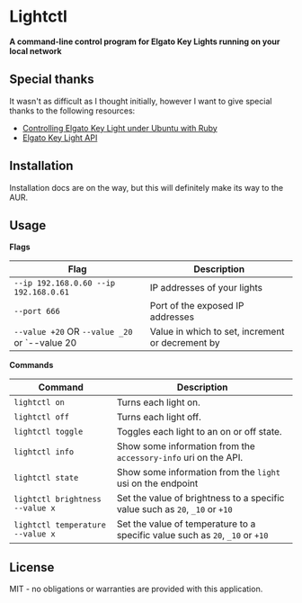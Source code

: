 # Lightctl

**A command-line control program for Elgato Key Lights running on your local network**

## Special thanks

It wasn't as difficult as I thought initially, however I want to give special thanks to the following resources:

- [Controlling Elgato Key Light under Ubuntu with Ruby](https://mensfeld.pl/2021/12/controlling-elgato-key-light-under-ubuntu-with-ruby/)
- [Elgato Key Light API](https://github.com/adamesch/elgato-key-light-api)

## Installation

Installation docs are on the way, but this will definitely make its way to the AUR.

## Usage

**Flags**

| Flag                                          | Description                                      |
|-----------------------------------------------|--------------------------------------------------|
| `--ip 192.168.0.60 --ip 192.168.0.61`         | IP addresses of your lights                      |
| `--port 666`                                  | Port of the exposed IP addresses                 |
| `--value +20` OR `--value _20` or `--value 20 | Value in which to set, increment or decrement by |

**Commands**

| Command                          | Description                                                                   |
|----------------------------------|-------------------------------------------------------------------------------|
| `lightctl on`                    | Turns each light on.                                                          |
| `lightctl off`                   | Turns each light off.                                                         |
| `lightctl toggle`                | Toggles each light to an on or off state.                                     |
| `lightctl info`                  | Show some information from the `accessory-info` uri on the API.               |
| `lightctl state`                 | Show some information from the `light` usi on the endpoint                    |
| `lightctl brightness --value x`  | Set the value of brightness to a specific value such as `20`, `_10` or `+10`  |
| `lightctl temperature --value x` | Set the value of temperature to a specific value such as `20`, `_10` or `+10` |

## License

MIT - no obligations or warranties are provided with this application.